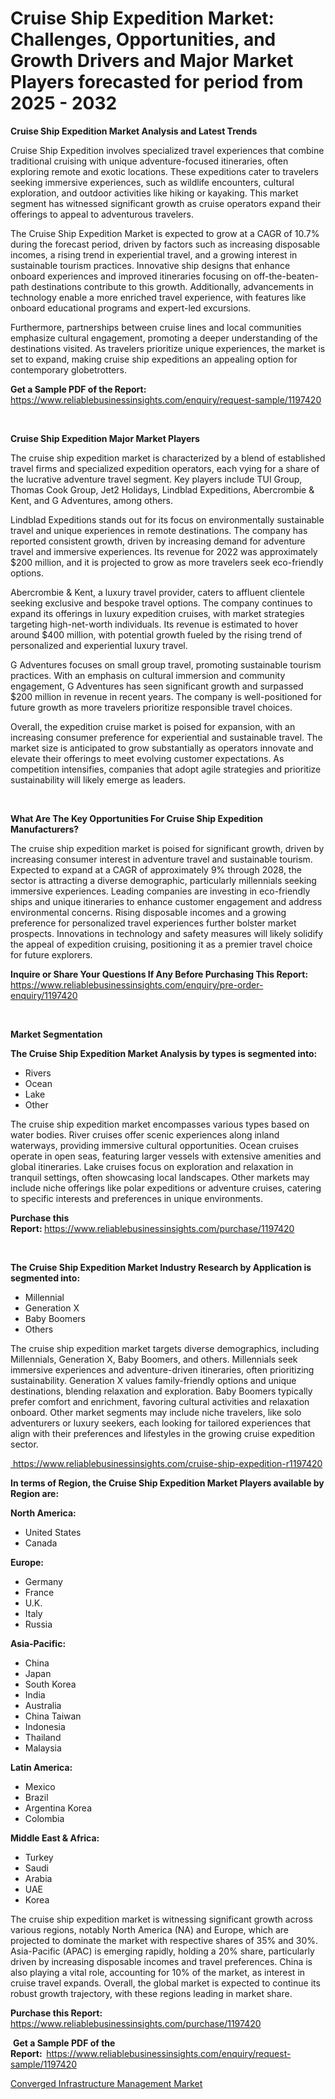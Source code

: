 <p><h1>Cruise Ship Expedition Market: Challenges, Opportunities, and Growth Drivers and Major Market Players forecasted for period from 2025 - 2032</h1></p><p><strong>Cruise Ship Expedition Market Analysis and Latest Trends</strong></p>
<p><p>Cruise Ship Expedition involves specialized travel experiences that combine traditional cruising with unique adventure-focused itineraries, often exploring remote and exotic locations. These expeditions cater to travelers seeking immersive experiences, such as wildlife encounters, cultural exploration, and outdoor activities like hiking or kayaking. This market segment has witnessed significant growth as cruise operators expand their offerings to appeal to adventurous travelers.</p><p>The Cruise Ship Expedition Market is expected to grow at a CAGR of 10.7% during the forecast period, driven by factors such as increasing disposable incomes, a rising trend in experiential travel, and a growing interest in sustainable tourism practices. Innovative ship designs that enhance onboard experiences and improved itineraries focusing on off-the-beaten-path destinations contribute to this growth. Additionally, advancements in technology enable a more enriched travel experience, with features like onboard educational programs and expert-led excursions. </p><p>Furthermore, partnerships between cruise lines and local communities emphasize cultural engagement, promoting a deeper understanding of the destinations visited. As travelers prioritize unique experiences, the market is set to expand, making cruise ship expeditions an appealing option for contemporary globetrotters.</p></p>
<p><strong>Get a Sample PDF of the Report:&nbsp;</strong> <a href="https://www.reliablebusinessinsights.com/enquiry/request-sample/1197420?utm_campaign=3288&utm_medium=2&utm_source=Github&utm_content=ia&utm_term=09032025&utm_id=cruise-ship-expedition">https://www.reliablebusinessinsights.com/enquiry/request-sample/1197420</a></p>
<p>&nbsp;</p>
<p><strong>Cruise Ship Expedition Major Market Players</strong></p>
<p><p>The cruise ship expedition market is characterized by a blend of established travel firms and specialized expedition operators, each vying for a share of the lucrative adventure travel segment. Key players include TUI Group, Thomas Cook Group, Jet2 Holidays, Lindblad Expeditions, Abercrombie & Kent, and G Adventures, among others.</p><p>Lindblad Expeditions stands out for its focus on environmentally sustainable travel and unique experiences in remote destinations. The company has reported consistent growth, driven by increasing demand for adventure travel and immersive experiences. Its revenue for 2022 was approximately $200 million, and it is projected to grow as more travelers seek eco-friendly options.</p><p>Abercrombie & Kent, a luxury travel provider, caters to affluent clientele seeking exclusive and bespoke travel options. The company continues to expand its offerings in luxury expedition cruises, with market strategies targeting high-net-worth individuals. Its revenue is estimated to hover around $400 million, with potential growth fueled by the rising trend of personalized and experiential luxury travel.</p><p>G Adventures focuses on small group travel, promoting sustainable tourism practices. With an emphasis on cultural immersion and community engagement, G Adventures has seen significant growth and surpassed $200 million in revenue in recent years. The company is well-positioned for future growth as more travelers prioritize responsible travel choices.</p><p>Overall, the expedition cruise market is poised for expansion, with an increasing consumer preference for experiential and sustainable travel. The market size is anticipated to grow substantially as operators innovate and elevate their offerings to meet evolving customer expectations. As competition intensifies, companies that adopt agile strategies and prioritize sustainability will likely emerge as leaders.</p></p>
<p>&nbsp;</p>
<p><strong>What Are The Key Opportunities For Cruise Ship Expedition Manufacturers?</strong></p>
<p><p>The cruise ship expedition market is poised for significant growth, driven by increasing consumer interest in adventure travel and sustainable tourism. Expected to expand at a CAGR of approximately 9% through 2028, the sector is attracting a diverse demographic, particularly millennials seeking immersive experiences. Leading companies are investing in eco-friendly ships and unique itineraries to enhance customer engagement and address environmental concerns. Rising disposable incomes and a growing preference for personalized travel experiences further bolster market prospects. Innovations in technology and safety measures will likely solidify the appeal of expedition cruising, positioning it as a premier travel choice for future explorers.</p></p>
<p><strong>Inquire or Share Your Questions If Any Before Purchasing This Report:</strong> <a href="https://www.reliablebusinessinsights.com/enquiry/pre-order-enquiry/1197420?utm_campaign=3288&utm_medium=2&utm_source=Github&utm_content=ia&utm_term=09032025&utm_id=cruise-ship-expedition">https://www.reliablebusinessinsights.com/enquiry/pre-order-enquiry/1197420</a></p>
<p>&nbsp;</p>
<p><strong>Market Segmentation</strong></p>
<p><strong>The Cruise Ship Expedition Market Analysis by types is segmented into:</strong></p>
<p><ul><li>Rivers</li><li>Ocean</li><li>Lake</li><li>Other</li></ul></p>
<p><p>The cruise ship expedition market encompasses various types based on water bodies. River cruises offer scenic experiences along inland waterways, providing immersive cultural opportunities. Ocean cruises operate in open seas, featuring larger vessels with extensive amenities and global itineraries. Lake cruises focus on exploration and relaxation in tranquil settings, often showcasing local landscapes. Other markets may include niche offerings like polar expeditions or adventure cruises, catering to specific interests and preferences in unique environments.</p></p>
<p><strong>Purchase this Report:&nbsp;</strong><a href="https://www.reliablebusinessinsights.com/purchase/1197420?utm_campaign=3288&utm_medium=2&utm_source=Github&utm_content=ia&utm_term=09032025&utm_id=cruise-ship-expedition">https://www.reliablebusinessinsights.com/purchase/1197420</a></p>
<p>&nbsp;</p>
<p><strong>The Cruise Ship Expedition Market Industry Research by Application is segmented into:</strong></p>
<p><ul><li>Millennial</li><li>Generation X</li><li>Baby Boomers</li><li>Others</li></ul></p>
<p><p>The cruise ship expedition market targets diverse demographics, including Millennials, Generation X, Baby Boomers, and others. Millennials seek immersive experiences and adventure-driven itineraries, often prioritizing sustainability. Generation X values family-friendly options and unique destinations, blending relaxation and exploration. Baby Boomers typically prefer comfort and enrichment, favoring cultural activities and relaxation onboard. Other market segments may include niche travelers, like solo adventurers or luxury seekers, each looking for tailored experiences that align with their preferences and lifestyles in the growing cruise expedition sector.</p></p>
<p><a href="https://www.reliablebusinessinsights.com/cruise-ship-expedition-r1197420?utm_campaign=3288&utm_medium=2&utm_source=Github&utm_content=ia&utm_term=09032025&utm_id=cruise-ship-expedition">&nbsp;https://www.reliablebusinessinsights.com/cruise-ship-expedition-r1197420</a></p>
<p><strong>In terms of Region, the Cruise Ship Expedition Market Players available by Region are:</strong></p>
<p>
    <p> <strong> North America: </strong>
        <ul>
            <li>United States</li>
            <li>Canada</li>
        </ul>
        </p> 
    <p> <strong> Europe: </strong>
        <ul>
            <li>Germany</li>
            <li>France</li>
            <li>U.K.</li>
            <li>Italy</li>
            <li>Russia</li>
        </ul>
        </p> 
    <p> <strong> Asia-Pacific: </strong>
        <ul>
            <li>China</li>
            <li>Japan</li>
            <li>South Korea</li>
            <li>India</li>
            <li>Australia</li>
            <li>China Taiwan</li>
            <li>Indonesia</li>
            <li>Thailand</li>
            <li>Malaysia</li>
        </ul>
        </p> 
    <p> <strong> Latin America: </strong>
        <ul>
            <li>Mexico</li>
            <li>Brazil</li>
            <li>Argentina Korea</li>
            <li>Colombia</li>
        </ul>
        </p> 
    <p> <strong> Middle East & Africa: </strong>
        <ul>
            <li>Turkey</li>
            <li>Saudi</li>
            <li>Arabia</li>
            <li>UAE</li>
            <li>Korea</li>
        </ul>
    </p>
    </p>
<p><p>The cruise ship expedition market is witnessing significant growth across various regions, notably North America (NA) and Europe, which are projected to dominate the market with respective shares of 35% and 30%. Asia-Pacific (APAC) is emerging rapidly, holding a 20% share, particularly driven by increasing disposable incomes and travel preferences. China is also playing a vital role, accounting for 10% of the market, as interest in cruise travel expands. Overall, the global market is expected to continue its robust growth trajectory, with these regions leading in market share.</p></p>
<p><strong>Purchase this Report: </strong><a href="https://www.reliablebusinessinsights.com/purchase/1197420?utm_campaign=3288&utm_medium=2&utm_source=Github&utm_content=ia&utm_term=09032025&utm_id=cruise-ship-expedition">https://www.reliablebusinessinsights.com/purchase/1197420</a></p>
<p>&nbsp;<strong>Get a Sample PDF of the Report:&nbsp;&nbsp;</strong><a href="https://www.reliablebusinessinsights.com/enquiry/request-sample/1197420?utm_campaign=3288&utm_medium=2&utm_source=Github&utm_content=ia&utm_term=09032025&utm_id=cruise-ship-expedition">https://www.reliablebusinessinsights.com/enquiry/request-sample/1197420</a></p>
<p><strong></strong></p>
<p><p><a href="https://github.com/shamyzinniwl/Market-Research-Report-List-1/blob/main/converged-infrastructure-management-market.md?utm_campaign=3288&utm_medium=2&utm_source=Github&utm_content=ia&utm_term=09032025&utm_id=cruise-ship-expedition">Converged Infrastructure Management Market</a></p></p>